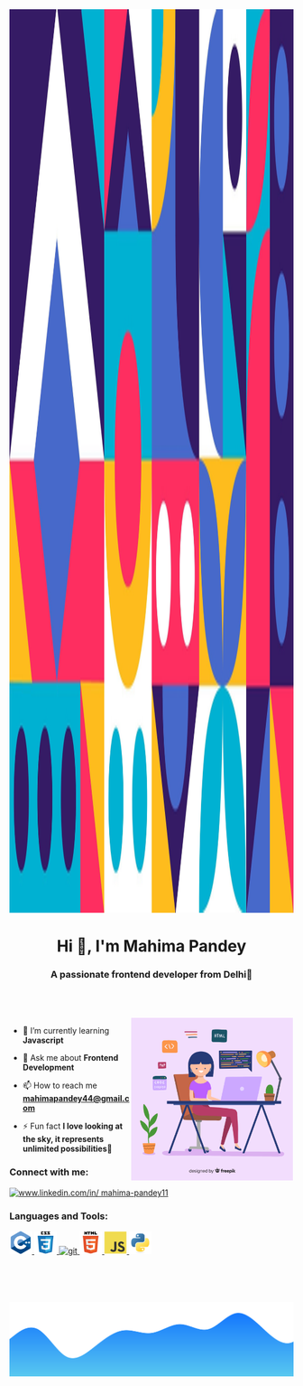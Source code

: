 <div>
    <img src="https://github.com/mahima-111/mahima-111/blob/main/banner_img2.jpg" style="height:40vh;width:100vw;aspect-ratio: 16 / 9;" />
</div>

<h1 align="center">Hi 👋, I'm Mahima Pandey</h1>
<h3 align="center">A passionate frontend developer from Delhi💙</h3>

</br>
</br>
</br>

<img align="right" src="https://github.com/mahima-111/mahima-111/blob/main/vector_illustration.svg" style="width:30vw;" />

- 🌱 I’m currently learning **Javascript**

- 💬 Ask me about **Frontend Development**

- 📫 How to reach me **mahimapandey44@gmail.com**

- ⚡ Fun fact **I love looking at the sky, it represents unlimited possibilities💙**

<h3 align="left">Connect with me:</h3>
<p align="left">
<a href="https://linkedin.com/in/www.linkedin.com/in/ mahima-pandey11" target="blank"><img align="center" src="https://raw.githubusercontent.com/rahuldkjain/github-profile-readme-generator/master/src/images/icons/Social/linked-in-alt.svg" alt="www.linkedin.com/in/ mahima-pandey11" height="30" width="40" /></a>
</p>

<h3 align="left">Languages and Tools:</h3>
<p align="left"> <a href="https://www.w3schools.com/cpp/" target="_blank" rel="noreferrer"> <img src="https://raw.githubusercontent.com/devicons/devicon/master/icons/cplusplus/cplusplus-original.svg" alt="cplusplus" width="40" height="40"/> </a> <a href="https://www.w3schools.com/css/" target="_blank" rel="noreferrer"> <img src="https://raw.githubusercontent.com/devicons/devicon/master/icons/css3/css3-original-wordmark.svg" alt="css3" width="40" height="40"/> </a> <a href="https://git-scm.com/" target="_blank" rel="noreferrer"> <img src="https://www.vectorlogo.zone/logos/git-scm/git-scm-icon.svg" alt="git" width="40" height="40"/> </a> <a href="https://www.w3.org/html/" target="_blank" rel="noreferrer"> <img src="https://raw.githubusercontent.com/devicons/devicon/master/icons/html5/html5-original-wordmark.svg" alt="html5" width="40" height="40"/> </a> <a href="https://developer.mozilla.org/en-US/docs/Web/JavaScript" target="_blank" rel="noreferrer"> <img src="https://raw.githubusercontent.com/devicons/devicon/master/icons/javascript/javascript-original.svg" alt="javascript" width="40" height="40"/> </a> <a href="https://www.python.org" target="_blank" rel="noreferrer"> <img src="https://raw.githubusercontent.com/devicons/devicon/master/icons/python/python-original.svg" alt="python" width="40" height="40"/> </a> </p>

</br>
</br>
</br>
</br>

<div>
    <img src="https://github.com/mahima-111/mahima-111/blob/main/wave_img.svg" style="width:100vw;" />
</div>

